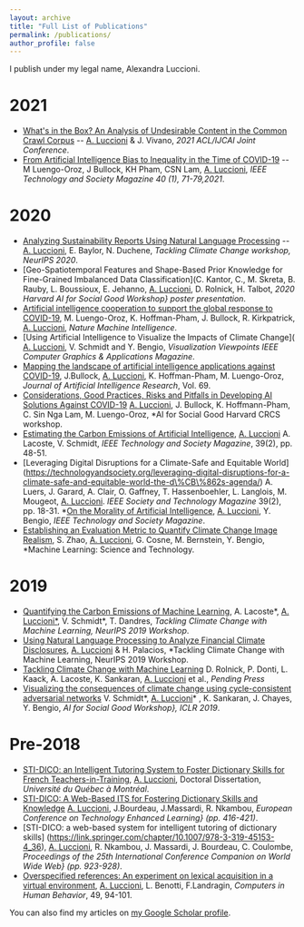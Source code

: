 ```yaml
---
layout: archive
title: "Full List of Publications"
permalink: /publications/
author_profile: false
---
```


I publish under my legal name, Alexandra Luccioni. 

2021
======

* [What's in the Box? An Analysis of Undesirable Content in the Common Crawl Corpus](https://arxiv.org/abs/2105.02732) -- <ins>A. Luccioni</ins> & J. Vivano, *2021 ACL/IJCAI Joint Conference*.
* [From Artificial Intelligence Bias to Inequality in the Time of COVID-19](https://arxiv.org/abs/2011.08073) -- M Luengo-Oroz, J Bullock, KH Pham, CSN Lam, <ins>A. Luccioni</ins>, *IEEE Technology and Society Magazine 40 (1), 71-79,2021*.

2020
======
* [Analyzing Sustainability Reports Using Natural Language Processing](https://arxiv.org/abs/2011.08073) -- <ins>A. Luccioni</ins>, E. Baylor, N. Duchene, *Tackling Climate Change workshop, NeurIPS 2020*.
* [Geo-Spatiotemporal Features and Shape-Based Prior Knowledge for Fine-Grained Imbalanced Data Classification](C. Kantor, C., M. Skreta, B. Rauby, L. Boussioux, E. Jehanno,  <ins>A. Luccioni</ins>, D. Rolnick, H. Talbot, *2020 Harvard AI for Social Good Workshop} poster presentation*.
* [Artificial intelligence cooperation to support the global response to COVID-19](https://www.nature.com/articles/s42256-020-0184-3), M. Luengo-Oroz, K. Hoffman-Pham, J. Bullock, R. Kirkpatrick,  <ins>A. Luccioni</ins>, *Nature Machine Intelligence*.
* [Using Artificial Intelligence to Visualize the Impacts of Climate Change]( <ins>A. Luccioni</ins>, V. Schmidt and Y. Bengio, *Visualization Viewpoints IEEE Computer Graphics \& Applications Magazine*.
* [Mapping the landscape of artificial intelligence applications against COVID-19](https://www.jair.org/index.php/jair/article/view/12162), J.Bullock,  <ins>A. Luccioni</ins>, K. Hoffman-Pham, M. Luengo-Oroz, *Journal of Artificial Intelligence Research*,  Vol. 69.
* [Considerations, Good Practices, Risks and Pitfalls in Developing AI Solutions Against COVID-19](https://arxiv.org/abs/2008.09043) <ins>A. Luccioni</ins>, J. Bullock, K. Hoffmann-Pham, C. Sin Nga Lam, M. Luengo-Oroz, *AI for Social Good Harvard CRCS workshop.
* [Estimating the Carbon Emissions of Artificial Intelligence](https://technologyandsociety.org/estimating-carbon-emissions-of-artificial-intelligence/), <ins>A. Luccioni</ins> A. Lacoste, V. Schmidt, *IEEE Technology and Society Magazine*, 39(2), pp. 48-51.
* [Leveraging Digital Disruptions for a Climate-Safe and Equitable World] (https://technologyandsociety.org/leveraging-digital-disruptions-for-a-climate-safe-and-equitable-world-the-d\%CB\%862s-agenda/) A. Luers, J. Garard, A. Clair, O. Gaffney, T. Hassenboehler, L. Langlois, M. Mougeot, <ins>A. Luccioni</ins>.  *IEEE Society and Technology Magazine* 39(2), pp. 18-31.
*[On the Morality of Artificial Intelligence](https://technologyandsociety.org/on-the-morality-of-artificial-intelligence), <ins>A. Luccioni</ins>, Y. Bengio, *IEEE Technology and Society Magazine*.
* [Establishing an Evaluation Metric to Quantify Climate Change Image Realism](https://iopscience.iop.org/article/10.1088/2632-2153/ab7657), S. Zhao, <ins>A. Luccioni</ins>, G. Cosne, M. Bernstein, Y. Bengio, *Machine Learning: Science and Technology.

2019
======
* [Quantifying the Carbon Emissions of Machine Learning](https://arxiv.org/abs/1910.09700), A. Lacoste*, <ins>A. Luccioni*</ins>, V. Schmidt*, T. Dandres, *Tackling Climate Change with Machine Learning, NeurIPS 2019 Workshop*.
* [Using Natural Language Processing to Analyze Financial Climate Disclosures](https://www.climatechange.ai/papers/icml2019/34/paper.pdf), <ins>A. Luccioni</ins> & H. Palacios, *Tackling Climate Change with Machine Learning, NeurIPS 2019 Workshop.
* [Tackling Climate Change with Machine Learning](https://arxiv.org/abs/1906.05433)   D. Rolnick, P. Donti, L. Kaack, A. Lacoste, K. Sankaran, <ins>A. Luccioni</ins> et al., *Pending Press*
* [Visualizing the consequences of climate change using cycle-consistent adversarial networks](https://arxiv.org/pdf/1905.03709.pdf) V. Schmidt*, <ins>A. Luccioni</ins>* , K. Sankaran, J. Chayes, Y. Bengio, *AI for Social Good Workshop}, ICLR 2019*.

Pre-2018
======
* [STI-DICO: an Intelligent Tutoring System to Foster Dictionary Skills for French Teachers-in-Training](https://archipel.uqam.ca/11201/1/D3388.pdf), <ins>A. Luccioni</ins>, Doctoral Dissertation, *Université du Québec à Montréal*.
* [STI-DICO: A Web-Based ITS for Fostering Dictionary Skills and Knowledge](https://www.researchgate.net/publication/307854625_STI-DICO_A_Web-Based_ITS_for_Fostering_Dictionary_Skills_and_Knowledge) <ins>A. Luccioni</ins>, J.Bourdeau, J.Massardi, R. Nkambou, *European Conference on Technology Enhanced Learning} (pp. 416-421)*.
* [STI-DICO: a web-based system for intelligent tutoring of dictionary skills] (https://link.springer.com/chapter/10.1007/978-3-319-45153-4_36), <ins>A. Luccioni</ins>, R. Nkambou, J. Massardi, J. Bourdeau, C. Coulombe, *Proceedings of the 25th International Conference Companion on World Wide Web} (pp. 923-928)*.
* [Overspecified references: An experiment on lexical acquisition in a virtual environment](https://daneshyari.com/article/preview/350307.pdf), <ins>A. Luccioni</ins>, L. Benotti, F.Landragin, *Computers in Human Behavior*, 49, 94-101.

You can also find my articles on [my Google Scholar profile](https://scholar.google.ca/citations?user=nP8cwkIAAAAJ&hl=en&authuser=2).
